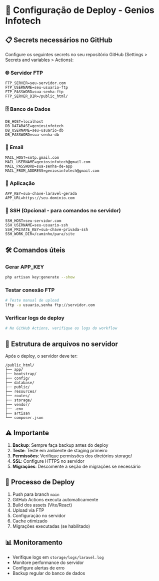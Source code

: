 # 🚀 Configuração de Deploy - Genios Infotech

## 📋 Secrets necessários no GitHub

Configure os seguintes secrets no seu repositório GitHub (Settings > Secrets and variables > Actions):

### 🌐 Servidor FTP
```
FTP_SERVER=seu-servidor.com
FTP_USERNAME=seu-usuario-ftp
FTP_PASSWORD=sua-senha-ftp
FTP_SERVER_DIR=/public_html/
```

### 🗄️ Banco de Dados
```
DB_HOST=localhost
DB_DATABASE=geniosinfotech
DB_USERNAME=seu-usuario-db
DB_PASSWORD=sua-senha-db
```

### 📧 Email
```
MAIL_HOST=smtp.gmail.com
MAIL_USERNAME=geniosinfotech@gmail.com
MAIL_PASSWORD=sua-senha-de-app
MAIL_FROM_ADDRESS=geniosinfotech@gmail.com
```

### 🔑 Aplicação
```
APP_KEY=sua-chave-laravel-gerada
APP_URL=https://seu-dominio.com
```

### 🔧 SSH (Opcional - para comandos no servidor)
```
SSH_HOST=seu-servidor.com
SSH_USERNAME=seu-usuario-ssh
SSH_PRIVATE_KEY=sua-chave-privada-ssh
SSH_WORK_DIR=/caminho/para/site
```

## 🛠️ Comandos úteis

### Gerar APP_KEY
```bash
php artisan key:generate --show
```

### Testar conexão FTP
```bash
# Teste manual de upload
lftp -u usuario,senha ftp://servidor.com
```

### Verificar logs de deploy
```bash
# No GitHub Actions, verifique os logs do workflow
```

## 📁 Estrutura de arquivos no servidor

Após o deploy, o servidor deve ter:
```
/public_html/
├── app/
├── bootstrap/
├── config/
├── database/
├── public/
├── resources/
├── routes/
├── storage/
├── vendor/
├── .env
├── artisan
└── composer.json
```

## ⚠️ Importante

1. **Backup**: Sempre faça backup antes do deploy
2. **Teste**: Teste em ambiente de staging primeiro
3. **Permissões**: Verifique permissões dos diretórios storage/
4. **SSL**: Configure HTTPS no servidor
5. **Migrações**: Descomente a seção de migrações se necessário

## 🔄 Processo de Deploy

1. Push para branch `main`
2. GitHub Actions executa automaticamente
3. Build dos assets (Vite/React)
4. Upload via FTP
5. Configuração no servidor
6. Cache otimizado
7. Migrações executadas (se habilitado)

## 📊 Monitoramento

- Verifique logs em `storage/logs/laravel.log`
- Monitore performance do servidor
- Configure alertas de erro
- Backup regular do banco de dados
